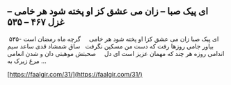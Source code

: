 ## ای پیک صبا – زان می عشق کز او پخته شود هر خامی – غزل ۴۶۷ – ۵۳۵


 ۵۳۵- ای پیک صبا زان می عشق کزا او پخته شود هر خامی     گرچه ماه رمضان است بیاور جامی روزها رفت که دست من مسکین نگرفت   ساق شمشاد قدی ساعد سیم اندامی روزه هر چند که مهمان عزیز است ای دل     صحبتش موهبتی دان و شدن انعامی مرغ زیرک به &#8230;

[https://faalgir.com/31/](https://faalgir.com/31/) 